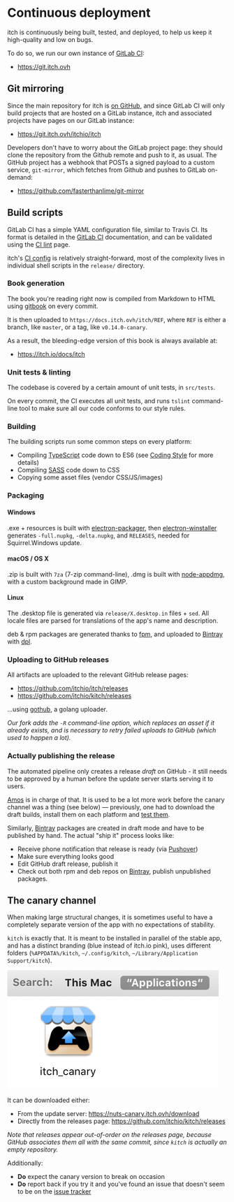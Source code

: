 
# Continuous deployment

itch is continuously being built, tested, and deployed, to help us
keep it high-quality and low on bugs.

To do so, we run our own instance of [GitLab CI][]:

  * <https://git.itch.ovh>

[GitLab CI]: https://docs.gitlab.com/ce/ci/

## Git mirroring

Since the main repository for itch is [on GitHub][github repo], and since GitLab CI
will only build projects that are hosted on a GitLab instance, itch and associated
projects have pages on our GitLab instance:

  * <https://git.itch.ovh/itchio/itch>

[github repo]: https://github.com/itchio/itch

Developers don't have to worry about the GitLab project page: they should clone
the repository from the Github remote and push to it, as usual. The GitHub project
has a webhook that POSTs a signed payload to a custom service, `git-mirror`, which
fetches from Github and pushes to GitLab on-demand:

  * <https://github.com/fasterthanlime/git-mirror>

## Build scripts

GitLab CI has a simple YAML configuration file, similar to Travis CI.
Its format is detailed in the [GitLab CI] documentation, and can be
validated using the [CI lint][] page.

itch's [CI config][] is relatively straight-forward, most of the complexity lives
in individual shell scripts in the `release/` directory.

[CI lint]: https://git.itch.ovh/ci/lint
[CI config]: https://github.com/itchio/itch/blob/master/.gitlab-ci.yml

### Book generation

The book you're reading right now is compiled from Markdown to HTML using [gitbook][] on every commit.

It is then uploaded to `https://docs.itch.ovh/itch/REF`, where `REF` is either
a branch, like `master`, or a tag, like `v0.14.0-canary`.

[gitbook]: https://www.npmjs.com/package/gitbook

As a result, the bleeding-edge version of this book is always available at:

  * <https://itch.io/docs/itch>

### Unit tests & linting

The codebase is covered by a certain amount of unit tests, in `src/tests`.

On every commit, the CI executes all unit tests, and runs `tslint`
command-line tool to make sure all our code conforms to our style rules.

### Building

The building scripts run some common steps on every platform:

  * Compiling [TypeScript][] code down to ES6 (see [Coding Style](./coding-style.md) for more details)
  * Compiling [SASS][] code down to CSS
  * Copying some asset files (vendor CSS/JS/images)

[TypeScript]: https://www.typescriptlang.org/
[SASS]: http://sass-lang.com/

### Packaging

#### Windows

.exe + resources is built with [electron-packager][], then [electron-winstaller][] generates `-full.nupkg`, `-delta.nupkg`, and
`RELEASES`, needed for Squirrel.Windows update.

[electron-packager]: https://www.npmjs.com/package/electron-packager
[electron-winstaller]: https://github.com/electron/windows-installer

#### macOS / OS X

.zip is built with `7za` (7-zip command-line), .dmg is built with [node-appdmg][],
with a custom background made in GIMP.

[node-appdmg]: https://www.npmjs.com/package/appdmg

#### Linux

The .desktop file is generated via `release/X.desktop.in` files + `sed`. All
locale files are parsed for translations of the app's name and description.

deb & rpm packages are generated thanks to [fpm][], and uploaded to [Bintray][]
with [dpl][].

[fpm]: https://github.com/jordansissel/fpm
[dpl]: https://rubygems.org/gems/dpl

### Uploading to GitHub releases

All artifacts are uploaded to the relevant GitHub release pages:

  * https://github.com/itchio/itch/releases
  * https://github.com/itchio/kitch/releases

...using [gothub][], a golang uploader.

*Our fork adds the `-R` command-line option, which replaces an asset if it
already exists, and is necessary to retry failed uploads to GitHub (which
used to happen a lot).*

[gothub]: https://github.com/itchio/gothub

### Actually publishing the release

The automated pipeline only creates a release *draft* on GitHub - it still needs
to be approved by a human before the update server starts serving it to users.

[Amos][] is in charge of that. It is used to be a lot more work before the canary
channel was a thing (see below) — previously, one had to download the draft
builds, install them on each platform and [test them][qa checklist].

[Amos]: https://github.com/fasterthanlime
[qa checklist]: ./qa-checklist.md

Similarly, [Bintray][] packages are created in draft mode and have to be published
by hand. The actual "ship it" process looks like:

  * Receive phone notification that release is ready (via [Pushover][])
  * Make sure everything looks good
  * Edit GitHub draft release, publish it
  * Check out both rpm and deb repos on [Bintray][], publish unpublished packages.

[Bintray]: https://bintray.com/itchio
[Pushover]: https://pushover.net/

## The canary channel

When making large structural changes, it is sometimes useful to have a completely
separate version of the app with no expectations of stability.

`kitch` is exactly that. It is meant to be installed in parallel of the
stable app, and has a distinct branding (blue instead of itch.io pink),
uses different folders (`%APPDATA%/kitch`, `~/.config/kitch`, `~/Library/Application
Support/kitch`).

![](itch-canary.png)

It can be downloaded either:

  * From the update server: <https://nuts-canary.itch.ovh/download>
  * Directly from the releases page: <https://github.com/itchio/kitch/releases>

*Note that releases appear out-of-order on the releases page, because GitHub
associates them all with the same commit, since `kitch` is actually an
empty repository.*

Additionally:

  * **Do** expect the canary version to break on occasion
  * **Do** report back if you try it and you've found an issue that doesn't seem
  to be on the [issue tracker](https://github.com/itchio/itch/issues)
